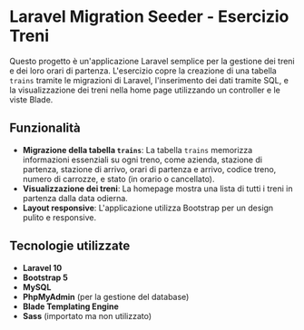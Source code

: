 # Laravel Migration Seeder - Esercizio Treni

Questo progetto è un'applicazione Laravel semplice per la gestione dei treni e dei loro orari di partenza. L'esercizio copre la creazione di una tabella `trains` tramite le migrazioni di Laravel, l'inserimento dei dati tramite SQL, e la visualizzazione dei treni nella home page utilizzando un controller e le viste Blade.

## Funzionalità

- **Migrazione della tabella `trains`**: La tabella `trains` memorizza informazioni essenziali su ogni treno, come azienda, stazione di partenza, stazione di arrivo, orari di partenza e arrivo, codice treno, numero di carrozze, e stato (in orario o cancellato).
- **Visualizzazione dei treni**: La homepage mostra una lista di tutti i treni in partenza dalla data odierna.
- **Layout responsive**: L'applicazione utilizza Bootstrap per un design pulito e responsive.

## Tecnologie utilizzate

- **Laravel 10**
- **Bootstrap 5**
- **MySQL**
- **PhpMyAdmin** (per la gestione del database)
- **Blade Templating Engine**
- **Sass** (importato ma non utilizzato)
